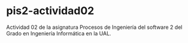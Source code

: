 # pis2-actividad02
Actividad 02 de la asignatura Procesos de Ingeniería del software 2 del Grado en Ingeniería Informática en la UAL.
